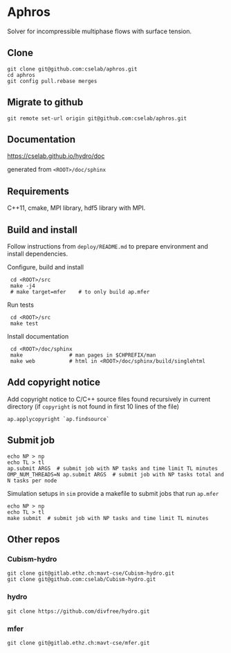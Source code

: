 # Aphros

Solver for incompressible multiphase flows with surface tension.

## Clone

    git clone git@github.com:cselab/aphros.git
    cd aphros
    git config pull.rebase merges

## Migrate to github

    git remote set-url origin git@github.com:cselab/aphros.git

## Documentation

<https://cselab.github.io/hydro/doc>

generated from `<ROOT>/doc/sphinx`

## Requirements

C++11, cmake, MPI library, hdf5 library with MPI.

## Build and install

Follow instructions from `deploy/README.md` to
prepare environment and install dependencies.

Configure, build and install

     cd <ROOT>/src
     make -j4
     # make target=mfer    # to only build ap.mfer

Run tests

     cd <ROOT>/src
     make test

Install documentation

     cd <ROOT>/doc/sphinx
     make               # man pages in $CHPREFIX/man
     make web           # html in <ROOT>/doc/sphinx/build/singlehtml

## Add copyright notice

Add copyright notice to C/C++ source files found recursively in current
directory (if `copyright` is not found in first 10 lines of the file)

    ap.applycopyright `ap.findsource`

## Submit job

    echo NP > np
    echo TL > tl
    ap.submit ARGS  # submit job with NP tasks and time limit TL minutes
    OMP_NUM_THREADS=N ap.submit ARGS  # submit job with NP tasks total and N tasks per node

Simulation setups in `sim` provide a makefile to submit jobs that run `ap.mfer`

    echo NP > np
    echo TL > tl
    make submit  # submit job with NP tasks and time limit TL minutes

## Other repos


### Cubism-hydro

    git clone git@gitlab.ethz.ch:mavt-cse/Cubism-hydro.git
    git clone git@github.com:cselab/Cubism-hydro.git

### hydro

    git clone https://github.com/divfree/hydro.git

### mfer

    git clone git@gitlab.ethz.ch:mavt-cse/mfer.git
